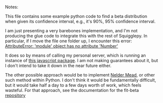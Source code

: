 Notes: 

This file contains some example python code to find a beta distribution 
when given its confidence interval, e.g., it's 90%, 95% confidence interval. 

I am just presenting a very barebones implementation,
and I'm not producing the glue code to integrate this with the rest of Squigglepy.
In particular, if I move the file one folder up, I encounter this error:
[AttributeError: 'module' object has no attribute 'Number'](
https://stackoverflow.com/questions/38703637/attributeerror-module-object-has-no-attribute-number)

It does so by means of calling my personal server, 
which is running an instance of [this javascript package](https://www.npmjs.com/package/fit-beta). 
I am not making guarantees about it, 
but I don't intend to take it down in the near future either. 

The other possible approach would be to implement 
[Nelder Mead](https://en.wikipedia.org/wiki/Nelder%E2%80%93Mead_method),
or other such method within Python. 
I don't think it would be fundamentally difficult,
but it would take half a day to a few days worth of work, which feels wasteful.
For that approach, see the documentation for the fit-beta
[repository](https://github.com/quantified-uncertainty/fit-beta)
